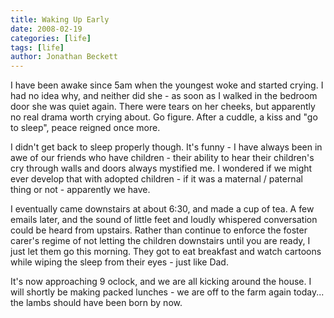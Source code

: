 ```yaml
---
title: Waking Up Early
date: 2008-02-19
categories: [life]
tags: [life]
author: Jonathan Beckett
---
```


I have been awake since 5am when the youngest woke and started crying. I had no idea why, and neither did she - as soon as I walked in the bedroom door she was quiet again. There were tears on her cheeks, but apparently no real drama worth crying about. Go figure. After a cuddle, a kiss and "go to sleep", peace reigned once more.

I didn't get back to sleep properly though. It's funny - I have always been in awe of our friends who have children - their ability to hear their children's cry through walls and doors always mystified me. I wondered if we might ever develop that with adopted children - if it was a maternal / paternal thing or not - apparently we have.

I eventually came downstairs at about 6:30, and made a cup of tea. A few emails later, and the sound of little feet and loudly whispered conversation could be heard from upstairs. Rather than continue to enforce the foster carer's regime of not letting the children downstairs until you are ready, I just let them go this morning. They got to eat breakfast and watch cartoons while wiping the sleep from their eyes - just like Dad.

It's now approaching 9 oclock, and we are all kicking around the house. I will shortly be making packed lunches - we are off to the farm again today... the lambs should have been born by now.